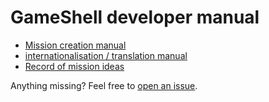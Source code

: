 GameShell developer manual
==========================

* [Mission creation manual](./mission.md)
* [internationalisation / translation manual](./i18n.md)
* [Record of mission ideas](./mission_ideas.md)


Anything missing?
Feel free to [open an issue](https://github.com/phyver/GameShell/issues/new).

